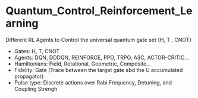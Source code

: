 # Quantum_Control_Reinforcement_Learning

Different RL Agents to Control the universal quantum gate set {H, T , CNOT}

* Gates: H, T, CNOT
* Agents: DQN, DDDQN, REINFORCE, PPO, TRPO, A3C, ACTOR-CRITIC...
* Hamiltonians: Field, Rotational, Geometric, Composite...
* Fidelity: Gate (Trace between the target gate abd the U accumulated propagator)
* Pulse type: Discrete actions over Rabi Frequency, Detuning, and Coupling Strengh
